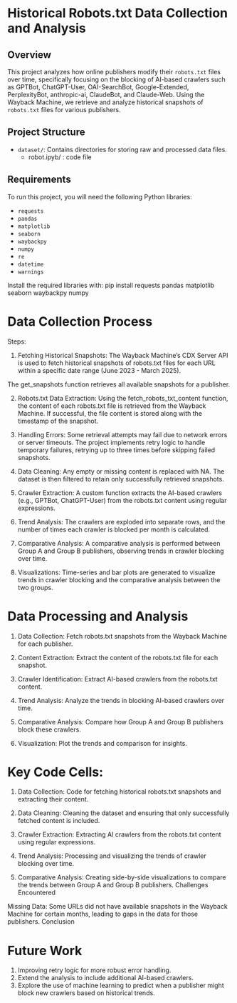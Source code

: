 # Historical Robots.txt Data Collection and Analysis

## Overview
This project analyzes how online publishers modify their `robots.txt` files over time, specifically focusing on the blocking of AI-based crawlers such as GPTBot, ChatGPT-User, OAI-SearchBot, Google-Extended, PerplexityBot, anthropic-ai, ClaudeBot, and Claude-Web. Using the Wayback Machine, we retrieve and analyze historical snapshots of `robots.txt` files for various publishers.

## Project Structure

- `dataset/`: Contains directories for storing raw and processed data files.
  - robot.ipyb/ : code file 
## Requirements

To run this project, you will need the following Python libraries:
- `requests`
- `pandas`
- `matplotlib`
- `seaborn`
- `waybackpy`
- `numpy`
- `re`
- `datetime`
- `warnings`

Install the required libraries with:
pip install requests pandas matplotlib seaborn waybackpy numpy

# Data Collection Process

Steps:

1. Fetching Historical Snapshots:
The Wayback Machine’s CDX Server API is used to fetch historical snapshots of robots.txt files for each URL within a specific date range (June 2023 - March 2025).

The get_snapshots function retrieves all available snapshots for a publisher.

2. Robots.txt Data Extraction:
Using the fetch_robots_txt_content function, the content of each robots.txt file is retrieved from the Wayback Machine. If successful, the file content is stored along with the timestamp of the snapshot.

3. Handling Errors:
Some retrieval attempts may fail due to network errors or server timeouts. The project implements retry logic to handle temporary failures, retrying up to three times before skipping failed snapshots.

4. Data Cleaning:
Any empty or missing content is replaced with NA. The dataset is then filtered to retain only successfully retrieved snapshots.

5. Crawler Extraction:
A custom function extracts the AI-based crawlers (e.g., GPTBot, ChatGPT-User) from the robots.txt content using regular expressions.

6. Trend Analysis:
The crawlers are exploded into separate rows, and the number of times each crawler is blocked per month is calculated.

7. Comparative Analysis:
A comparative analysis is performed between Group A and Group B publishers, observing trends in crawler blocking over time.

8. Visualizations:
Time-series and bar plots are generated to visualize trends in crawler blocking and the comparative analysis between the two groups.

# Data Processing and Analysis
1. Data Collection: Fetch robots.txt snapshots from the Wayback Machine for each publisher.

2. Content Extraction: Extract the content of the robots.txt file for each snapshot.

3. Crawler Identification: Extract AI-based crawlers from the robots.txt content.

4. Trend Analysis: Analyze the trends in blocking AI-based crawlers over time.

5. Comparative Analysis: Compare how Group A and Group B publishers block these crawlers.

6. Visualization: Plot the trends and comparison for insights.

# Key Code Cells:

1. Data Collection: Code for fetching historical robots.txt snapshots and extracting their content.

2. Data Cleaning: Cleaning the dataset and ensuring that only successfully fetched content is included.

3. Crawler Extraction: Extracting AI crawlers from the robots.txt content using regular expressions.

4. Trend Analysis: Processing and visualizing the trends of crawler blocking over time.

5. Comparative Analysis: Creating side-by-side visualizations to compare the trends between Group A and Group B publishers.
Challenges Encountered


Missing Data: Some URLs did not have available snapshots in the Wayback Machine for certain months, leading to gaps in the data for those publishers.
Conclusion

# Future Work

1. Improving retry logic for more robust error handling.
2. Extend the analysis to include additional AI-based crawlers.
3. Explore the use of machine learning to predict when a publisher might block new crawlers based on historical trends.

